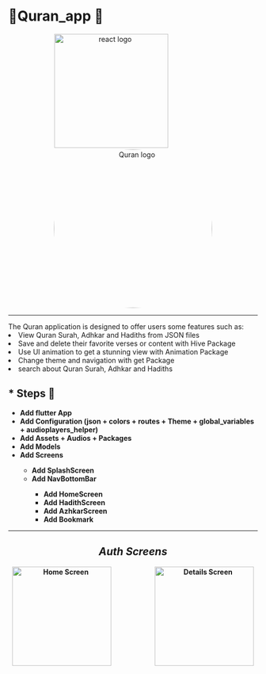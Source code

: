 # 🔹Quran_app 📖

<div align="center">
    <img src="https://user-images.githubusercontent.com/114832629/230302399-5d8f34e7-bfc5-4597-8fff-6293044f47bd.png" alt="react logo" width=230> 
    &emsp;&emsp;&emsp;&emsp;&emsp;&emsp;
    <img src="https://github.com/AyaAbdElmoneim158/Quran_app/assets/114832629/b287b630-1014-48f1-b15c-584fa9b2059e" alt="Quran logo" width="320px" height="auto" style="border-radius:50%"> 
</div>

<hr>
The Quran application is designed to offer users some features such as:

<li>View Quran Surah, Adhkar and Hadiths from JSON files
<li>Save and delete their favorite verses or content with Hive Package
<li>Use UI animation to get a stunning view with Animation Package
<li>Change theme and navigation with get Package
<li>search about Quran Surah, Adhkar and Hadiths

## \* Steps 🐾

- <b> Add flutter App
- <b> Add Configuration (json + colors + routes + Theme + global_variables + audioplayers_helper)
- <b> Add Assets + Audios + Packages
- <b> Add Models
- <b> Add Screens
  - <b> Add SplashScreen
  - <b> Add NavBottomBar
    - Add HomeScreen
    - Add HadithScreen
    - Add AzhkarScreen
    - Add Bookmark

<hr>
<h2 align="center"> <em>Auth Screens</em></h2>
  <div align="center">
         <img src="" title="Home Screen" width="200px" height="auto" >&emsp;&emsp;&emsp;&emsp;&emsp;&emsp;
         <img src="" title="Details Screen" width="200px" height="auto"> 
  </div>
